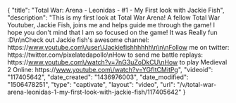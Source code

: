 {
    "title": "Total War: Arena - Leonidas - #1 - My First look with Jackie Fish",
    "description": "This is my first look at Total War Arena!  A fellow Total War Youtuber, Jackie Fish, joins me and helps guide me through the game!  I hope you don't mind that I am so focused on the game!  It was Really fun :D\n\nCheck out Jackie fish's awesome channel: https:\/\/www.youtube.com\/user\/Jackiefishhhhhh\n\n\nFollow me on twitter: https:\/\/twitter.com\/pixelatedapollo\nHow to send me battle replays: https:\/\/www.youtube.com\/watch?v=7nG3uZoDkCU\nHow to play Medieval 2 Online: https:\/\/www.youtube.com\/watch?v=YGfItCMitPg",
    "videoid": "117405642",
    "date_created": "1436976003",
    "date_modified": "1506478251",
    "type": "captivate",
    "layout": "video",
    "url": "\/v\/total-war-arena-leonidas-1-my-first-look-with-jackie-fish\/117405642"
}